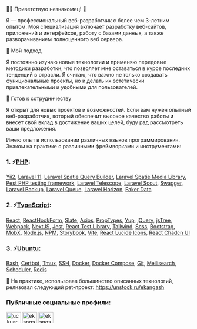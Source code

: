 🐻‍❄️ Приветствую незнакомец! 👋

Я — профессиональный веб-разработчик с более чем 3-летним опытом. Моя специализация включает разработку веб-сайтов, приложений и интерфейсов, работу с базами данных, а также разворачиванием полноценного веб сервера.

🌟 Мой подход

Я постоянно изучаю новые технологии и применяю передовые методики разработки, что позволяет мне оставаться в курсе последних тенденций в отрасли. Я считаю, что важно не только создавать функциональные проекты, но и делать их эстетически привлекательными и удобными для пользователей.

🤝 Готов к сотрудничеству

Я открыт для новых проектов и возможностей. Если вам нужен опытный веб-разработчик, который обеспечит высокое качество работы и внесет свой вклад в достижение ваших целей, буду рад рассмотреть ваши предложения.

Имею опыт в использовании различных языков программирования. Знаком на практике с различными фреймворками и инструментами:

### 1. ⚡[PHP](https://www.php.net/):
[Yii2](https://www.yiiframework.com/), [Laravel 11](https://laravel.com/). [Laravel Spatie Query Builder](https://spatie.be/docs/laravel-query-builder/v5/introduction), [Laravel Spatie Media Library](https://spatie.be/docs/laravel-medialibrary/v10/introduction), [Pest PHP testing framework](https://pestphp.com/), [Laravel Telescope](https://laravel.com/docs/8.x/telescope), [Laravel Scout](https://laravel.su/docs/10.x/scout), [Swagger](https://swagger.io/), [Laravel Backup](https://github.com/spatie/laravel-backup), [Laravel Queue](https://laravel.com/docs/11.x/queues), [Laravel Horizon](https://laravel.su/docs/11.x/horizon), [Faker Data](https://github.com/fzaninotto/Faker)

### 2. ⚡[TypeScript](https://www.typescriptlang.org/):
[React](https://reactjs.org/), [ReactHookForm](https://react-hook-form.com/), [Slate](https://docs.slatejs.org/), [Axios](https://github.com/axios/axios), [PropTypes](https://www.npmjs.com/package/prop-types), [Yup](https://github.com/jquense/yup), [jQuery](https://jquery.com/), [jsTree](https://www.jstree.com/), [Webpack](https://webpack.js.org/), [NextJS](https://nextjs.org/), [Jest](https://jestjs.io/), [React Test Library](https://testing-library.com/docs/react-testing-library/intro/), [Tailwind](https://tailwindcss.com/), [Scss](https://sass-lang.com/), [Bootstrap](https://getbootstrap.com/), [MobX](https://mobx.js.org/README.html), [Node.js](https://nodejs.org/en), [NPM](https://www.npmjs.com/), [Storybook](https://storybook.js.org/docs), [Vite](https://vite.dev/), [React Lucide Icons](https://lucide.dev/icons/), [React Chadcn UI](https://ui.shadcn.com/)

### 3. ⚡[Ubuntu](https://ubuntu.com/):
[Bash](https://www.gnu.org/software/bash/manual/bash.html), [Сertbot](https://certbot.eff.org/), [Tmux](https://manpages.ubuntu.com/manpages/trusty/man1/tmux.1.html), [SSH](https://www.openssh.com/manual.html), [Docker](https://docs.docker.com/), [Docker Compose](https://docs.docker.com/compose/), [Git](https://git-scm.com/), [Meilisearch](https://www.meilisearch.com/docs/learn/what_is_meilisearch/overview), [Scheduler](https://github.com/mcuadros/ofelia), [Redis](https://redis-docs.ru/)


🤔 На практике, использовав большинство описанных технологий, релизовал следующий pet-проект: https://unstock.ru/ekangash

<h3 align="left">Публичные социальные профили:</h3>

<p align="left">
  <a href="https://vk.com/id173637019" target="blank"><img align="center" src="https://raw.githubusercontent.com/rahuldkjain/github-profile-readme-generator/master/src/images/icons/Social/vk.svg" alt="uckusrcohuy6t4sei-rvzcqq" height="30" width="40" /></a>
  <a href="https://ru.stackoverflow.com/users/446152/ekangash" target="blank"><img align="center" src="https://raw.githubusercontent.com/rahuldkjain/github-profile-readme-generator/master/src/images/icons/Social/stack-overflow.svg" alt="ekangash" height="30" width="40" /></a>
  <a href="https://t.me/ekangash" target="blank"><img align="center" src="https://f.nodacdn.net/520196" alt="ekangash" height="30" width="40" /></a>
</p>
